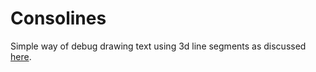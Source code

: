 # Consolines

Simple way of debug drawing text using 3d line segments as discussed [here](http://www.theorangeduck.com/page/debug-draw-text-lines).
